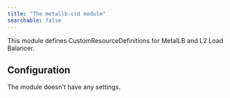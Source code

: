 ```yaml
---
title: "The metallb-crd module"
searchable: false
---
```


This module defines CustomResourceDefinitions for MetalLB and L2 Load Balancer.

Configuration
------------

The module doesn't have any settings.
